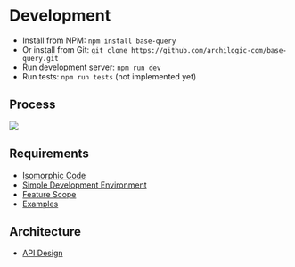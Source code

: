 # Development

* Install from NPM: `npm install base-query`
* Or install from Git: `git clone https://github.com/archilogic-com/base-query.git`
* Run development server: `npm run dev`
* Run tests: `npm run tests` (not implemented yet)

## Process

<!-- edit image: https://docs.google.com/drawings/d/1Wep2ezu1ysOQv079CDwIswonGtYQZWKEUIga0CqtkH8/edit -->
<img src="https://docs.google.com/drawings/d/1Wep2ezu1ysOQv079CDwIswonGtYQZWKEUIga0CqtkH8/pub?w=829&h=137" />

## Requirements

* [Isomorphic Code](dev/isomorphic-code.md)
* [Simple Development Environment](dev/dev-evnironment.md)
* [Feature Scope](dev/scope.md)
* [Examples](../examples/index.html)

## Architecture

* [API Design](dev/api-design.md)

